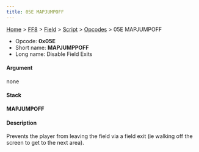 ```yaml
---
title: 05E MAPJUMPOFF
---
```


[Home](../../../../Main%20Page.md.md) > [FF8](../../../../FF8.md) > [Field](../../../Field.md) > [Script](../../Script.md) > [Opcodes](../Opcodes.md) > 05E MAPJUMPOFF

-   Opcode: **0x05E**
-   Short name: **MAPJUMPPOFF**
-   Long name: Disable Field Exits

#### Argument

none

#### Stack

  
**MAPJUMPOFF**

#### Description

Prevents the player from leaving the field via a field exit (ie walking
off the screen to get to the next area).
